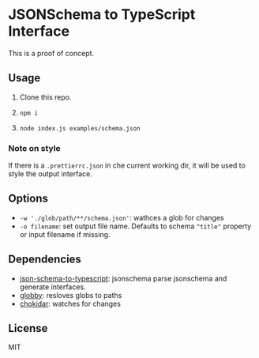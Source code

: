 # JSONSchema to TypeScript Interface

This is a proof of concept.

## Usage

1. Clone this repo.

2. `npm i`

3. `node index.js examples/schema.json`

### Note on style

If there is a `.prettierrc.json` in che current working dir, it will be used to style the output interface.

## Options

- `-w './glob/path/**/schema.json'`: wathces a glob for changes
- `-o filename`: set output file name. Defaults to schema `"title"` property or input filename if missing.

## Dependencies

- [json-schema-to-typescript](https://github.com/bcherny/json-schema-to-typescript): jsonschema parse jsonschema and generate interfaces.
- [globby](https://github.com/sindresorhus/globby): resloves globs to paths
- [chokidar](https://github.com/paulmillr/chokidar): watches for changes

## License

MIT
